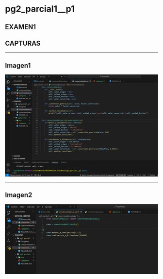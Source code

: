 # pg2_parcial1__p1
## EXAMEN1

## CAPTURAS
____

## Imagen1
![Imagen 1](Imagenes/Imagen1.png)
____

## Imagen2
![Imagen 2](Imagenes/Imagen2.png)